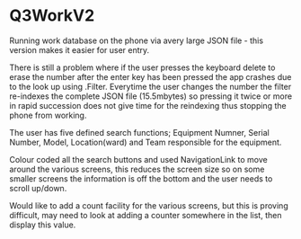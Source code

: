 # Q3WorkV2

Running work database on the phone via avery large JSON file - this version makes it easier for user entry.

There is still a problem where if the user presses the keyboard delete to erase the number after the enter key has been pressed the app crashes due to the look up using .Filter.  Everytime the user changes the number the filter re-indexes the complete JSON file (15.5mbytes) so pressing it twice or more in rapid succession does not give time for the reindexing thus stopping the phone from working.

The user has five defined search functions; Equipment Numner, Serial Number, Model, Location(ward) and Team responsible for the equipment.

Colour coded all the search buttons and used NavigationLink to move around the various screens, this reduces the screen size so on some smaller screens the information is off the bottom and the user needs to scroll up/down.

Would like to add a count facility for the various screens, but this is proving difficult, may need to look at adding a counter somewhere in the list, then display this value.
